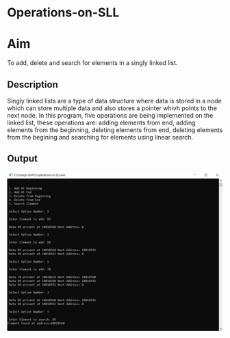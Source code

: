 # Operations-on-SLL
# Aim
To add, delete and search for elements in a singly linked list.
## Description
Singly linked lists are a type of data structure where data is stored in a node which can store multiple data and also stores a pointer whivh points to the next node.
In this program, five operations are being implemented on the linked list, these operations are: adding elements from end, adding elements from the beginning, deleting elements from end, deleting elements from the begining and searching for elements using linear search.
## Output
![alt text](https://github.com/aashnamidha/Operations-on-SLL/blob/master/operation%20on%20SLL.jpg)
